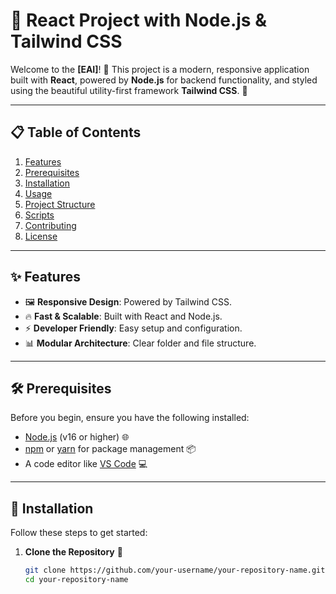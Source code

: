 # 🚀 React Project with Node.js & Tailwind CSS

Welcome to the **[EAI]**! 🎉 This project is a modern, responsive application built with **React**, powered by **Node.js** for backend functionality, and styled using the beautiful utility-first framework **Tailwind CSS**. 🌟

---

## 📋 Table of Contents
1. [Features](#features)
2. [Prerequisites](#prerequisites)
3. [Installation](#installation)
4. [Usage](#usage)
5. [Project Structure](#project-structure)
6. [Scripts](#scripts)
7. [Contributing](#contributing)
8. [License](#license)

---

## ✨ Features
- 🖼 **Responsive Design**: Powered by Tailwind CSS.
- 🔥 **Fast & Scalable**: Built with React and Node.js.
- ⚡ **Developer Friendly**: Easy setup and configuration.
- 📊 **Modular Architecture**: Clear folder and file structure.

---

## 🛠 Prerequisites
Before you begin, ensure you have the following installed:
- [Node.js](https://nodejs.org/) (v16 or higher) 🌐
- [npm](https://www.npmjs.com/) or [yarn](https://yarnpkg.com/) for package management 📦
- A code editor like [VS Code](https://code.visualstudio.com/) 💻

---

## 🚀 Installation

Follow these steps to get started:

1. **Clone the Repository** 📂
   ```bash
   git clone https://github.com/your-username/your-repository-name.git
   cd your-repository-name
